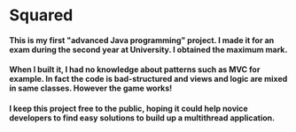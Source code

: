 # Squared

<h4>This is my first "advanced Java programming" project. I made it for
an exam during the second year at University. I obtained the maximum mark.</h4>

<h4>When I built it, I had no knowledge about patterns such as MVC for example. 
In fact the code is bad-structured and views and logic are mixed in same classes.
However the game works!</h4>

<h4>I keep this project free to the public, hoping it could help novice developers to find
easy solutions to build up a multithread application.</h4>
